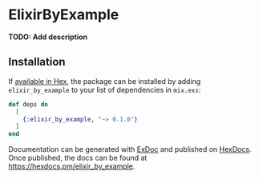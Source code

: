 # ElixirByExample

**TODO: Add description**

## Installation

If [available in Hex](https://hex.pm/docs/publish), the package can be installed
by adding `elixir_by_example` to your list of dependencies in `mix.exs`:

```elixir
def deps do
  [
    {:elixir_by_example, "~> 0.1.0"}
  ]
end
```

Documentation can be generated with [ExDoc](https://github.com/elixir-lang/ex_doc)
and published on [HexDocs](https://hexdocs.pm). Once published, the docs can
be found at <https://hexdocs.pm/elixir_by_example>.

